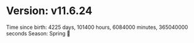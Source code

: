 # Version: v11.6.24
Time since birth: 4225 days, 101400 hours, 6084000 minutes, 365040000 seconds
Season: Spring 🌸
